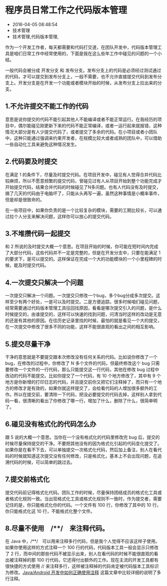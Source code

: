 # 程序员日常工作之代码版本管理
- 2016-04-05 08:48:54
- 技术管理
- 技术管理,代码版本管理,

<!--markdown-->作为一个开发工作者，每天都需要和代码打交道，在团队开发中，代码版本管理工具是咱们日常工作中经常使用的，下面是我在这么些年工作中碰见的问题的一个小结。

一般代码会被分成 开发分支 和 发布分支。发布分支上的代码是必须经过测试通过的代码，才可以提交到发布分支上，一般不需要，也不允许直接提交代码到发布分支上。开发分支是在开发一个功能或者模块开始的时候，从发布分支上拉出来的分支。

## 1.不允许提交不能工作的代码

意思是说你提交的代码不能引起其他人不能编译或者不能正常运行。在我经历的项目中，偶尔能碰见刚更新下来的代码不能正常编译，或者一运行起来就报错，这种情况大部分是有人少提交代码了，或者提交了多余的代码。在小项目或者小团队中，这种只能通过强调来约束开发者，在规模比较大或者成熟的团队中，可以借助一些自动化工具来避免这种情况发生。

## 2.代码要及时提交

在满足 1 的条件下，尽量及时提交代码。在项目开发中，碰见有人觉得合并代码比较麻烦，所以不愿意频繁的提交代码，曾碰见过有人从项目开始到整个功能完成才开始提交代码，结果合并代码的时候碰见了N多问题。也有人代码没有及时提交，搞了几天的代码由于电脑坏了，只能从头再写一遍，虽然这种事情是小概率事件，但是却是很致命的。

在一些项目中，如果你负责的是一个比较复杂的模块，需要的工期比较长，可以通过拉个人分支来解决问题，这样你可以放心的提交代码。

## 3.不堆攒代码一起提交

和 2 所说的及时提交大概一个意思。在项目开始的时候，你可能在短时间内完成了大部分代码，这些代码并不一定是完整的，但是在开发分支中，只要在能满足 1 的要求下，是可以提交的。这样保证在完成一个大的功能模块的一个小里程碑的时候，能及时提交代码。

## 4.一次提交只解决一个问题

一次提交只解决一个问题。一次提交只修改一个bug，多个bug分成多次提交。这样至少有两个好处，一是可以及时提交。二是方便追踪。很多时候咱们碰见问题，经常需要通过代码版本管理工具往回找原因，看看是哪次提交引入的问题，是什么时候提交的，由谁提交的，这样可以快速的找到问题，问清当时这样的改动是无意的还是有其他的原因。在往历史记录里找的时候，最怕的就是看见一个大的提交，在一次提交中修改了很多不同的功能，这样不能很直观的看出之间的相互影响。
  
## 5.提交尽量干净

干净的意思就是不要提交跟本次修改没有任何关系的代码。比如说你修改了一个bug，在修改的过程中，你修改了 N 多个文件的代码，但最终修改这个 bug 只需要修改一个文件的一行代码，那么只能提交这一行代码，其他在修改 bug 过程中改动的代码不能提交。比如你提交了一个代码，有 10 个地方修改了，其中有 9 个地方是你新增的打印日志的代码，并且提交前你又把它们注释掉了，而只有一个地方的修改才是有效的，如果你就这样提交了，会给看代码的人增加很多额外的工作。所以在提交前，要清除一下代码，把没必要提交的代码去掉，这样别人拿到代码一看，很清晰的看出了你修改了哪一行，增加了什么，删除了什么，很简单明了。

## 6.碰见没有格式化的代码怎么办

跟 5 说的大概一个意思。当你在一个没有格式化的代码里修改完 bug 后，提交的时候尽量保持提交的干净。不要把其他没有的因为格式化引起的代码变化提交了。如果你是在看不下去，可以单独提交一次格式化代码，然后加上备注，别人在看代码的时候就知道这次提交没有任何修改，只是格式化，基本上不会出现问题，在追溯代码的时候，可以简单的跳过去。
  
## 7.提交前格式化

提交代码前记得格式化代码。团队工作的时候，尽量保持团结成员的格式化工具或者格式化规则一致。当出现格式化工具或格式化规则不一致时，作为提交者，需要记住的是，你只能格式化你的代码。一个文件有 100 行，你修改了其中的 10 行，你只能格式化这 10 行，不能格式化整个文件。

## 8.尽量不使用　/**/　来注释代码。

在 Java 中，/**/　可以用来注释多行代码，但是我个人觉得不应该这样子使用。如果你使用这样的方式注释一个 100 行的代码，代码版本工具一般会显示只修改了 2 行，而中间的那些代码不被显示出来，别人在看代码的时候不能很直观的看出被注释掉的那 100 行代码，它还得付出额外的工作。现在主流的开发工具都有很快捷的方式使用 // 来注释多行，这样被注释掉的代码肯定被代码版本工具标识为修改。[Java/Android 开发中如何正确使用注释](http://www.binkery.com/archives/540.html) 这篇文章中比较详细的说明了多行注释。

